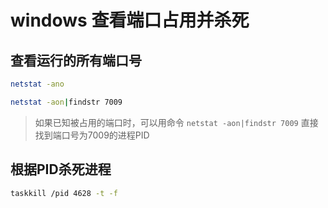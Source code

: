 # windows 查看端口占用并杀死

## 查看运行的所有端口号

```bash
netstat -ano

netstat -aon|findstr 7009
```
> 如果已知被占用的端口时，可以用命令 `netstat -aon|findstr 7009` 直接找到端口号为7009的进程PID

## 根据PID杀死进程
```bash
taskkill /pid 4628 -t -f
```